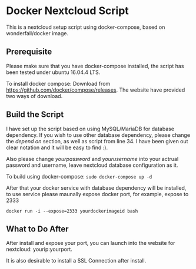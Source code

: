 # Docker Nextcloud Script

This is a nextcloud setup script using docker-compose, based on wonderfall/docker image.

## Prerequisite

Please make sure that you have docker-compose installed, the script has been tested under ubuntu 16.04.4 LTS.

To install docker compose:
Download from https://github.com/docker/compose/releases. The website have provided two ways of download.

## Build the Script

I have set up the script based on using MySQL/MariaDB for database dependency. If you wish to use other database dependency, please change the *depend on* section, as well as script from line 34. I have been given out clear notation and it will be easy to find :).

Also please change *yourpassword* and *yourusername* into your actrual password and username, leave nextcloud database configuration as it.

To build using docker-compose:
`sudo docker-compose up -d`

After that your docker service with database dependency will be installed, to use service please maunally expose docker port, for example, expose to 2333
```
docker run -i --expose=2333 yourdockerimageid bash
```

## What to Do After

After install and expose your port, you can launch into the website for nextcloud: yourip:yourport.

It is also desirable to install a SSL Connection after install.